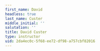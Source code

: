 ```yaml
---
first_name: David
headless: true
last_name: Custer
middle_initial: ''
salutation: ''
title: David Custer
type: instructor
uid: 2da4ec0c-5f68-ee72-df98-a757cbf82016
---
```

